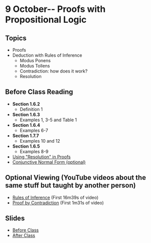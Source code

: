 # 9 October-- Proofs with Propositional Logic

## Topics

- Proofs
- Deduction with Rules of Inference
  - Modus Ponens
  - Modus Tollens
  - Contradiction: how does it work?
  - Resolution

## Before Class Reading

- **Section 1.6.2**
  - Definition 1
- **Section 1.6.3**
  - Examples 1, 3-5 and Table 1
- **Section 1.6.4**
  - Examples 6-7
- **Section 1.7.7**
  - Examples 10 and 12
- **Section 1.6.5**
  - Examples 8-9
- <a href="ProofsUsingResolution.pdf"> Using "Resolution" in Proofs</a>
- <a href="Normal_Forms.ppt"> Conjunctive Normal Form (optional) </a>

## Optional Viewing (YouTube videos about the same stuff but taught by another person)

- <a href="https://www.youtube.com/watch?v=oasIqX74Mhc"> Rules of Inference</a> (First 16m39s of video)
- <a href="https://www.youtube.com/watch?v=b-kFWP9a2tw&list=PLl-gb0E4MII28GykmtuBXNUNoej-vY5Rz&index=20"> Proof by Contradiction</a> (First 1m31s of video)

## Slides

- <a href="ProofsPropositions_Fall_2023.pptx"> Before Class </a>
- <a href="ProofsPropositions_Fall_2023_after_class.pptx"> After Class </a>